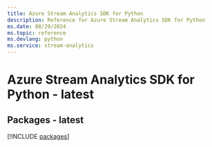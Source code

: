 ```yaml
---
title: Azure Stream Analytics SDK for Python
description: Reference for Azure Stream Analytics SDK for Python
ms.date: 08/29/2024
ms.topic: reference
ms.devlang: python
ms.service: stream-analytics
---
```

# Azure Stream Analytics SDK for Python - latest
## Packages - latest
[!INCLUDE [packages](stream-analytics-index.md)]